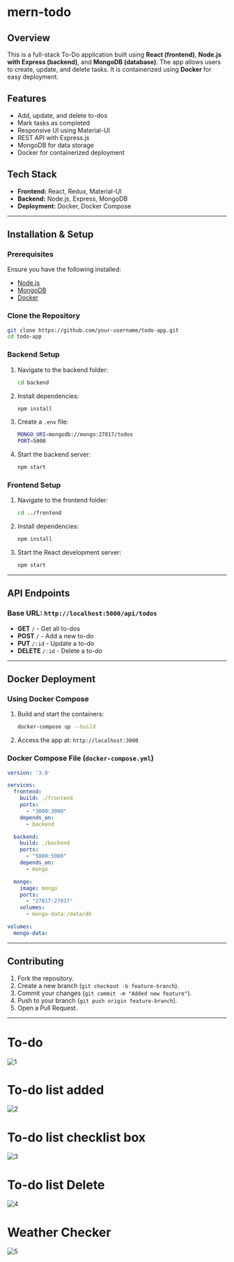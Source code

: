 # mern-todo

## Overview
This is a full-stack To-Do application built using **React (frontend)**, **Node.js with Express (backend)**, and **MongoDB (database)**. The app allows users to create, update, and delete tasks. It is containerized using **Docker** for easy deployment.

## Features
- Add, update, and delete to-dos
- Mark tasks as completed
- Responsive UI using Material-UI
- REST API with Express.js
- MongoDB for data storage
- Docker for containerized deployment

## Tech Stack
- **Frontend:** React, Redux, Material-UI
- **Backend:** Node.js, Express, MongoDB
- **Deployment:** Docker, Docker Compose

---

## Installation & Setup
### Prerequisites
Ensure you have the following installed:
- [Node.js](https://nodejs.org/)
- [MongoDB](https://www.mongodb.com/)
- [Docker](https://www.docker.com/)

### Clone the Repository
```sh
git clone https://github.com/your-username/todo-app.git
cd todo-app
```

### Backend Setup
1. Navigate to the backend folder:
   ```sh
   cd backend
   ```
2. Install dependencies:
   ```sh
   npm install
   ```
3. Create a `.env` file:
   ```sh
   MONGO_URI=mongodb://mongo:27017/todos
   PORT=5000
   ```
4. Start the backend server:
   ```sh
   npm start
   ```

### Frontend Setup
1. Navigate to the frontend folder:
   ```sh
   cd ../frontend
   ```
2. Install dependencies:
   ```sh
   npm install
   ```
3. Start the React development server:
   ```sh
   npm start
   ```

---

## API Endpoints
### Base URL: `http://localhost:5000/api/todos`
- **GET** `/` - Get all to-dos
- **POST** `/` - Add a new to-do
- **PUT** `/:id` - Update a to-do
- **DELETE** `/:id` - Delete a to-do

---

## Docker Deployment
### Using Docker Compose
1. Build and start the containers:
   ```sh
   docker-compose up --build
   ```
2. Access the app at: `http://localhost:3000`

### Docker Compose File (`docker-compose.yml`)
```yaml
version: '3.8'

services:
  frontend:
    build: ./frontend
    ports:
      - "3000:3000"
    depends_on:
      - backend

  backend:
    build: ./backend
    ports:
      - "5000:5000"
    depends_on:
      - mongo

  mongo:
    image: mongo
    ports:
      - "27017:27017"
    volumes:
      - mongo-data:/data/db

volumes:
  mongo-data:
```

---

## Contributing
1. Fork the repository.
2. Create a new branch (`git checkout -b feature-branch`).
3. Commit your changes (`git commit -m "Added new feature"`).
4. Push to your branch (`git push origin feature-branch`).
5. Open a Pull Request.

---
# To-do
![1](https://github.com/user-attachments/assets/2b49f368-f96e-4926-96f6-6933fdc21d6d)
# To-do list added
![2](https://github.com/user-attachments/assets/58d54604-ef89-46d4-9390-4d26d92b9993)
# To-do list checklist box
![3](https://github.com/user-attachments/assets/59f39bf5-ab1b-41e6-bb8d-9f466a50b44f)
# To-do list Delete
![4](https://github.com/user-attachments/assets/45b7d933-c36e-4b0f-b428-12a81e3e3ad2)
# Weather Checker
![5](https://github.com/user-attachments/assets/704b0d11-8ed3-44d9-9c57-9a3605a59f2d)

